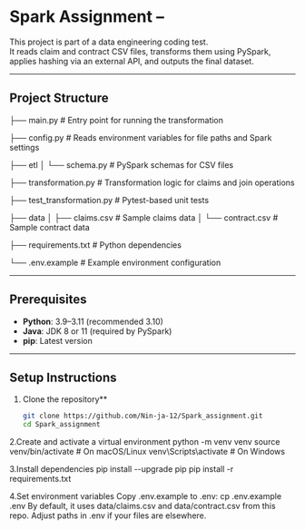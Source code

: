 # Spark Assignment –

This project is part of a data engineering coding test.  
It reads claim and contract CSV files, transforms them using PySpark,  
applies hashing via an external API, and outputs the final dataset.

---

## Project Structure
├── main.py # Entry point for running the transformation


├── config.py # Reads environment variables for file paths and Spark settings

├── etl
│ └── schema.py # PySpark schemas for CSV files

├── transformation.py # Transformation logic for claims and join operations

├── test_transformation.py # Pytest-based unit tests

├── data
│ ├── claims.csv # Sample claims data
│ └── contract.csv # Sample contract data

├── requirements.txt # Python dependencies

└── .env.example # Example environment configuration

---

##  Prerequisites

- **Python**: 3.9–3.11 (recommended 3.10)
- **Java**: JDK 8 or 11 (required by PySpark)
- **pip**: Latest version

---

## Setup Instructions

1. Clone the repository**
   ```bash
   git clone https://github.com/Nin-ja-12/Spark_assignment.git
   cd Spark_assignment

2.Create and activate a virtual environment
python -m venv venv
source venv/bin/activate   # On macOS/Linux
venv\Scripts\activate      # On Windows

3.Install dependencies
pip install --upgrade pip
pip install -r requirements.txt

4.Set environment variables
Copy .env.example to .env:
cp .env.example .env
By default, it uses data/claims.csv and data/contract.csv from this repo.
Adjust paths in .env if your files are elsewhere.
